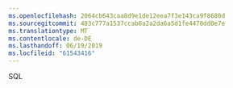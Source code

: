 ```yaml
---
ms.openlocfilehash: 2064cb643caa8d9e1de12eea7f3e143ca9f8680d
ms.sourcegitcommit: 483c777a1537ccab6a2a2da6a5d1fe4470dd0e7e
ms.translationtype: MT
ms.contentlocale: de-DE
ms.lasthandoff: 06/19/2019
ms.locfileid: "61543416"
---
```

SQL